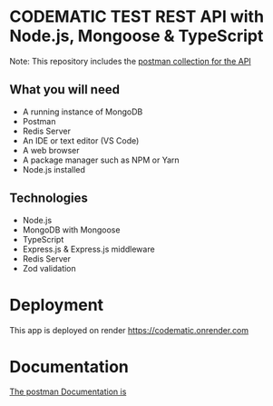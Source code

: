 # CODEMATIC TEST REST API with Node.js, Mongoose & TypeScript

Note: This repository includes the [postman collection for the API](postman_collection.json)

## What you will need

- A running instance of MongoDB
- Postman
- Redis Server
- An IDE or text editor (VS Code)
- A web browser
- A package manager such as NPM or Yarn
- Node.js installed

## Technologies

- Node.js
- MongoDB with Mongoose
- TypeScript
- Express.js & Express.js middleware
- Redis Server
- Zod validation

# Deployment

This app is deployed on render https://codematic.onrender.com

# Documentation

[The postman Documentation is](https://documenter.getpostman.com/view/24158326/2s93JtP31j)
